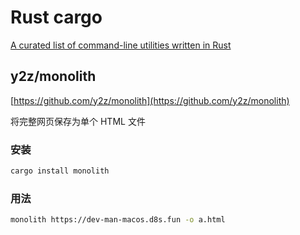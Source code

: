 # Rust cargo

[A curated list of command-line utilities written in Rust](https://gist.github.com/sts10/daadbc2f403bdffad1b6d33aff016c0a)

## y2z/monolith

[https://github.com/y2z/monolith](https://github.com/y2z/monolith)

将完整网页保存为单个 HTML 文件

### 安装

```bash
cargo install monolith
```

### 用法

```bash
monolith https://dev-man-macos.d8s.fun -o a.html
```
